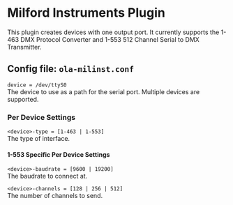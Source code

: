 Milford Instruments Plugin
==========================

This plugin creates devices with one output port. It currently supports the
1-463 DMX Protocol Converter and 1-553 512 Channel Serial to DMX Transmitter.


## Config file: `ola-milinst.conf`

`device = /dev/ttyS0`  
The device to use as a path for the serial port. Multiple devices are supported.

### Per Device Settings

`<device>-type = [1-463 | 1-553]`  
The type of interface.

#### 1-553 Specific Per Device Settings

`<device>-baudrate = [9600 | 19200]`  
The baudrate to connect at.

`<device>-channels = [128 | 256 | 512]`  
The number of channels to send.
